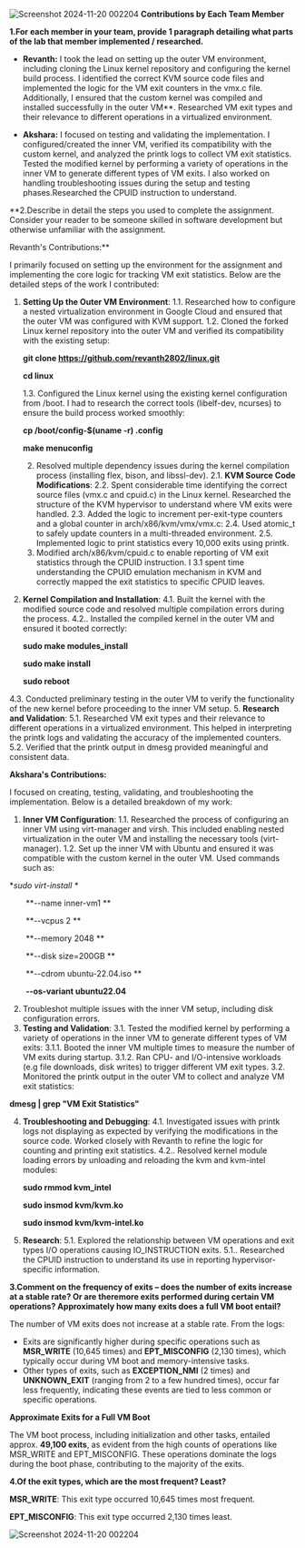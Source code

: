![Screenshot 2024-11-20 002204](https://github.com/user-attachments/assets/92f6c1de-f1ee-48b4-ac52-57c4bcc94309)
**Contributions by Each Team Member**

**1.For each member in your team, provide 1 paragraph detailing what parts of the lab that member implemented / researched.**

- **Revanth:** I took the lead on setting up the outer VM environment, including cloning the Linux kernel repository and configuring the
 kernel build process. I identified the correct KVM source code files and implemented the logic for the VM exit counters in the vmx.c file.
 Additionally, I ensured that the custom kernel was compiled and installed successfully in the outer VM**.
Researched VM exit types and their relevance to different operations in a virtualized environment.

- **Akshara:** I focused on testing and validating the implementation. I configured/created the inner VM, verified its compatibility with the custom kernel,
 and analyzed the printk logs to collect VM exit statistics.
 Tested the modified kernel by performing a variety of operations in the inner VM to generate different types of VM exits.
 I also worked on handling troubleshooting issues during the setup and testing phases.Researched the CPUID instruction to understand.



**2.Describe in detail the steps you used to complete the assignment.
   Consider your reader to be someone skilled in software development but otherwise unfamiliar with the assignment.

Revanth's Contributions:**

I primarily focused on setting up the environment for the assignment and implementing the core logic for tracking VM exit statistics. 
Below are the detailed steps of the work I contributed:

1. **Setting Up the Outer VM Environment**:
   1.1. Researched how to configure a nested virtualization environment in Google Cloud and ensured that the outer VM was configured with KVM support.
   1.2. Cloned the forked Linux kernel repository into the outer VM and verified its compatibility with the existing setup:

      **git clone https://github.com/revanth2802/linux.git**

      **cd linux**

   1.3. Configured the Linux kernel using the existing kernel configuration from /boot.
       I had to research the correct tools (libelf-dev, ncurses) to ensure the build process worked smoothly:

      **cp /boot/config-$(uname -r) .config**

      **make menuconfig**

   2. Resolved multiple dependency issues during the kernel compilation process (installing flex, bison, and libssl-dev).
	2.1. **KVM Source Code Modifications**:
        2.2. Spent considerable time identifying the correct source files (vmx.c and cpuid.c) in the Linux kernel. 
             Researched the structure of the KVM hypervisor to understand where VM exits were handled.
        2.3. Added the logic to increment per-exit-type counters and a global counter in arch/x86/kvm/vmx/vmx.c:
        2.4. Used atomic\_t to safely update counters in a multi-threaded environment.
        2.5. Implemented logic to print statistics every 10,000 exits using printk.
   3. Modified arch/x86/kvm/cpuid.c to enable reporting of VM exit statistics through the CPUID instruction.
   I 3.1 spent time understanding the CPUID emulation mechanism in KVM and correctly mapped the exit statistics to specific CPUID leaves.
  4. **Kernel Compilation and Installation**:
   4.1. Built the kernel with the modified source code and resolved multiple compilation errors during the process.
   4.2.. Installed the compiled kernel in the outer VM and ensured it booted correctly:

      **sudo make modules\_install**

      **sudo make install**

      **sudo reboot**

   4.3. Conducted preliminary testing in the outer VM to verify the functionality of the new kernel before proceeding to the inner VM setup.
5. **Research and Validation**:
   5.1. Researched VM exit types and their relevance to different operations in a virtualized environment.
 This helped in interpreting the printk logs and validating the accuracy of the implemented counters.
   5.2. Verified that the printk output in dmesg provided meaningful and consistent data.


**Akshara's Contributions:**

I focused on creating, testing, validating, and troubleshooting the implementation. Below is a detailed breakdown of my work:

1. **Inner VM Configuration**:
   1.1. Researched the process of configuring an inner VM using virt-manager and virsh.
 This included enabling nested virtualization in the outer VM and installing the necessary tools (virt-manager).
   1.2. Set up the inner VM with Ubuntu and ensured it was compatible with the custom kernel in the outer VM. Used commands such as:

**sudo virt-install \**

`    `**--name inner-vm1 \**

`    `**--vcpus 2 \**

`    `**--memory 2048 \**

`    `**--disk size=200GB \**

`    `**--cdrom ubuntu-22.04.iso \**

`    `**--os-variant ubuntu22.04**

2. Troubleshot multiple issues with the inner VM setup, including disk configuration errors.
3. **Testing and Validation**:
   3.1. Tested the modified kernel by performing a variety of operations in the inner VM to generate different types of VM exits:
      3.1.1. Booted the inner VM multiple times to measure the number of VM exits during startup.
      3.1.2. Ran CPU- and I/O-intensive workloads (e.g file downloads, disk writes) to trigger different VM exit types.
   3.2. Monitored the printk output in the outer VM to collect and analyze VM exit statistics:

**dmesg | grep "VM Exit Statistics"**

4. **Troubleshooting and Debugging**:
   4.1. Investigated issues with printk logs not displaying as expected by verifying the modifications in the source code. 
     Worked closely with Revanth to refine the logic for counting and printing exit statistics.
   4.2.. Resolved kernel module loading errors by unloading and reloading the kvm and kvm-intel modules:

      **sudo rmmod kvm\_intel**

      **sudo insmod kvm/kvm.ko**

      **sudo insmod kvm/kvm-intel.ko**

5. **Research**:
   5.1. Explored the relationship between VM operations and exit types I/O operations causing IO\_INSTRUCTION exits.
   5.1.. Researched the CPUID instruction to understand its use in reporting hypervisor-specific information.

**3.Comment on the frequency of exits – does the number of exits increase at a stable rate? Or are theremore exits performed during certain VM operations?
 Approximately how many exits does a full VM boot entail?**

The number of VM exits does not increase at a stable rate. From the logs:

- Exits are significantly higher during specific operations such as **MSR\_WRITE** (10,645 times) and **EPT\_MISCONFIG** (2,130 times),
 which typically occur during VM boot and memory-intensive tasks.
- Other types of exits, such as **EXCEPTION\_NMI** (2 times) and **UNKNOWN\_EXIT** (ranging from 2 to a few hundred times), occur far less frequently,
 indicating these events are tied to less common or specific operations.

**Approximate Exits for a Full VM Boot**

The VM boot process, including initialization and other tasks, entailed approx. **49,100 exits**,
 as evident from the high counts of operations like MSR\_WRITE and EPT\_MISCONFIG.
 These operations dominate the logs during the boot phase, contributing to the majority of the exits.

**4.Of the exit types, which are the most frequent? Least?**

**MSR\_WRITE**: This exit type occurred 10,645 times most frequent.

**EPT\_MISCONFIG**: This exit type occurred 2,130 times least.

![Screenshot 2024-11-20 002204](https://github.com/user-attachments/assets/e6e714be-1424-48cf-af62-289f2bec8324)
